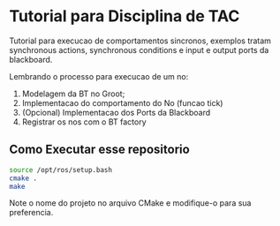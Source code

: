 # Tutorial para Disciplina de TAC

Tutorial para execucao de comportamentos sincronos, exemplos tratam synchronous actions, synchronous conditions e input e output ports da blackboard.

Lembrando o processo para execucao de um no:

1. Modelagem da BT no Groot;
2. Implementacao do comportamento do No (funcao tick)
3. (Opcional) Implementacao dos Ports da Blackboard
4. Registrar os nos com o BT factory

## Como Executar esse repositorio

```bash
source /opt/ros/setup.bash
cmake .
make
```

Note o nome do projeto no arquivo CMake e modifique-o para sua preferencia.

